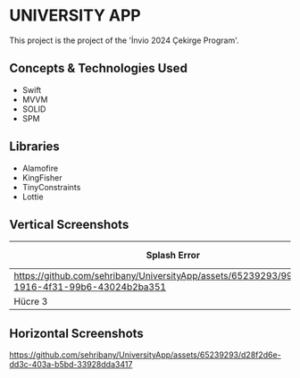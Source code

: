 # UNIVERSITY APP

This project is the project of the 'İnvio 2024 Çekirge Program'.

## Concepts & Technologies Used
- Swift
- MVVM
- SOLID
- SPM

## Libraries
- Alamofire
- KingFisher
- TinyConstraints
- Lottie

## Vertical Screenshots
| Splash Error | Splash Success |
| - | - |
| https://github.com/sehribany/UniversityApp/assets/65239293/9985c630-1916-4f31-99b6-43024b2ba351| Hücre 2 |
| Hücre 3 | Hücre 4 |




## Horizontal Screenshots

https://github.com/sehribany/UniversityApp/assets/65239293/d28f2d6e-dd3c-403a-b5bd-33928dda3417

